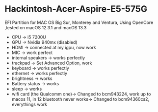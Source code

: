 # Hackintosh-Acer-Aspire-E5-575G
EFI Partition for MAC OS Big Sur, Monterey and Ventura, Using OpenCore ,tested on macOS 12.3.1 and macOS 13.3

- CPU -> i5 7200U 
- GPU -> Nvidia 940mx (disabled)
- HDMI -> connected at my igpu, now work
- MIC -> work perfect
- internal speakers -> works perfectly
- trackpad -> Set Advanced Option, work
- keyboard -> works perfectly
- ethernet -> works perfectly
- brightness -> works
- Battery status -> works
- sleep -> works
- wifi card (the Qualcomm one)-> Changed to bcm943224, work up to macos 11, in 12 bluetooth never works-> Changed to bcm94360cs2, everythings work
